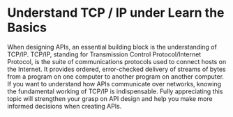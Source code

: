 # Understand TCP / IP under Learn the Basics

When designing APIs, an essential building block is the understanding of TCP/IP. TCP/IP, standing for Transmission Control Protocol/Internet Protocol, is the suite of communications protocols used to connect hosts on the Internet. It provides ordered, error-checked delivery of streams of bytes from a program on one computer to another program on another computer. If you want to understand how APIs communicate over networks, knowing the fundamental working of TCP/IP is indispensable. Fully appreciating this topic will strengthen your grasp on API design and help you make more informed decisions when creating APIs.